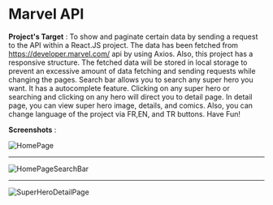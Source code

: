 # Marvel API

**Project's Target** : To show and paginate certain data by sending a request to the API within a React.JS project. The data has been fetched from https://developer.marvel.com/ api by using Axios. Also, this project has a responsive structure. The fetched data will be stored in local storage to prevent an excessive amount of data fetching and sending requests while changing the pages. Search bar allows you to search any super hero you want. It has a autocomplete feature. Clicking on any super hero or searching and clicking on any hero will direct you to detail page. In detail page, you can view super hero image, details, and comics. Also, you can change language of the project via FR,EN, and TR buttons. Have Fun!

**Screenshots** :

![HomePage](https://user-images.githubusercontent.com/93548218/164895722-46ffb298-f070-4bf0-b689-875af65e5a18.png)

_________

![HomePageSearchBar](https://user-images.githubusercontent.com/93548218/164895728-ef413e83-487c-460d-b3c5-d383775c53a8.png)

_________

![SuperHeroDetailPage](https://user-images.githubusercontent.com/93548218/164895734-1debce3e-d917-4f00-b4b6-f5239c246c64.png)
